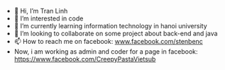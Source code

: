 - 👋 Hi, I’m Tran Linh
- 👀 I’m interested in code
- 🌱 I’m currently learning information technology in hanoi university
- 💞️ I’m looking to collaborate on some project about back-end and java
- 📫 How to reach me on facebook: www.facebook.com/stenbenc
- Now, i am working as admin and coder for a page in facebook: https://www.facebook.com/CreepyPastaVietsub

<!---
StebenC0912/StebenC0912 is a ✨ special ✨ repository because its `README.md` (this file) appears on your GitHub profile.
You can click the Preview link to take a look at your changes.
--->
